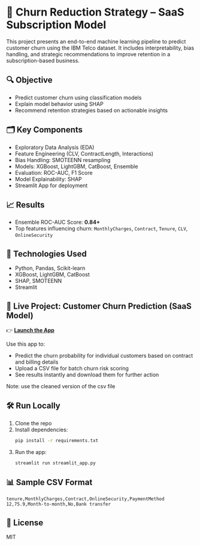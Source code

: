 # 🧠 Churn Reduction Strategy – SaaS Subscription Model

This project presents an end-to-end machine learning pipeline to predict customer churn using the IBM Telco dataset. It includes interpretability, bias handling, and strategic recommendations to improve retention in a subscription-based business.

## 🔍 Objective
- Predict customer churn using classification models
- Explain model behavior using SHAP
- Recommend retention strategies based on actionable insights

## 🗂️ Key Components
- Exploratory Data Analysis (EDA)
- Feature Engineering (CLV, ContractLength, Interactions)
- Bias Handling: SMOTEENN resampling
- Models: XGBoost, LightGBM, CatBoost, Ensemble
- Evaluation: ROC-AUC, F1 Score
- Model Explainability: SHAP
- Streamlit App for deployment

## 📈 Results
- Ensemble ROC-AUC Score: **0.84+**
- Top features influencing churn: `MonthlyCharges`, `Contract`, `Tenure`, `CLV`, `OnlineSecurity`

## 🧪 Technologies Used
- Python, Pandas, Scikit-learn
- XGBoost, LightGBM, CatBoost
- SHAP, SMOTEENN
- Streamlit



## 🚀 Live Project: Customer Churn Prediction (SaaS Model)

👉 **[Launch the App]((https://churn-prediction-saas-model-mumkwp86yanxpnqeh7mwkv.streamlit.app/))**

Use this app to:

* Predict the churn probability for individual customers based on contract and billing details
* Upload a CSV file for batch churn risk scoring
* See results instantly and download them for further action

Note: use the cleaned version of the csv file 


## 🛠 Run Locally

1. Clone the repo  
2. Install dependencies:
   ```bash
   pip install -r requirements.txt
   ```
3. Run the app:
   ```bash
   streamlit run streamlit_app.py
   ```

## 📊 Sample CSV Format
```
tenure,MonthlyCharges,Contract,OnlineSecurity,PaymentMethod
12,75.9,Month-to-month,No,Bank transfer
```

## 📜 License
MIT
